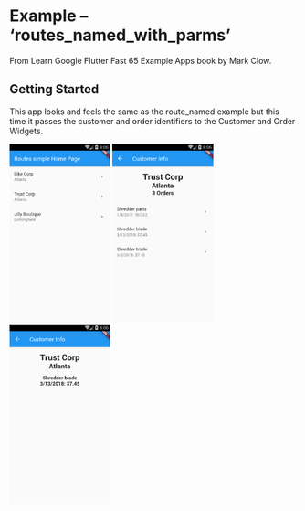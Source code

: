 # Example – ‘routes_named_with_parms’

From Learn Google Flutter Fast 65 Example Apps book by Mark Clow.

## Getting Started

This app looks and feels the same as the route_named example but this time it passes the customer and order identifiers to the Customer and Order Widgets.

<img src="images/appImage.png" width="35%">

<img src="images/appImage2.png" width="35%">

<img src="images/appImage3.png" width="35%">